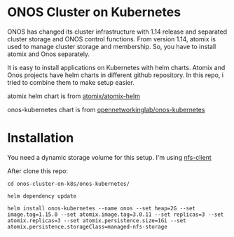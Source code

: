 # ONOS Cluster on Kubernetes

ONOS has changed its cluster infrastructure with 1.14 release and separated cluster storage and ONOS control functions.
From version 1.14, atomix is used to manage cluster storage and membership. So, you have to install atomix and Onos separately.

It is easy to install applications on Kubernetes with helm charts. Atomix and Onos projects have helm charts in different github repository. In this repo, i tried to combine them to make setup easier.

atomix helm chart is from [atomix/atomix-helm](https://github.com/atomix/atomix-helm)

onos-kubernetes chart is from [opennetworkinglab/onos-kubernetes](https://github.com/opennetworkinglab/onos-kubernetes)

# Installation

You need a dynamic storage volume for this setup. I'm using [nfs-client](https://github.com/kubernetes-incubator/external-storage)

After clone this repo:

`cd onos-cluster-on-k8s/onos-kubernetes/`

`helm dependency update`

`helm install onos-kubernetes --name onos --set heap=2G --set image.tag=1.15.0 --set atomix.image.tag=3.0.11 --set replicas=3 --set atomix.replicas=3 --set atomix.persistence.size=1Gi --set atomix.persistence.storageClass=managed-nfs-storage`






 
